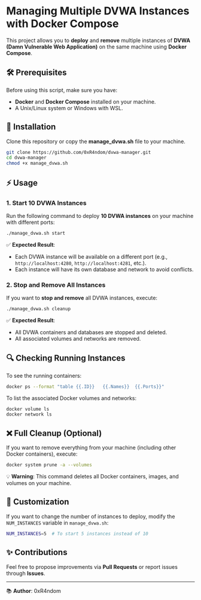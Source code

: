 # Managing Multiple DVWA Instances with Docker Compose

This project allows you to **deploy** and **remove** multiple instances of **DVWA (Damn Vulnerable Web Application)** on the same machine using **Docker Compose**.

## 🛠️ Prerequisites

Before using this script, make sure you have:

- **Docker** and **Docker Compose** installed on your machine.
- A Unix/Linux system or Windows with WSL.

## 🔄 Installation

Clone this repository or copy the **manage_dvwa.sh** file to your machine.

```bash
git clone https://github.com/0xR4ndom/dvwa-manager.git
cd dvwa-manager
chmod +x manage_dvwa.sh
```

## ⚡ Usage

### 1. Start 10 DVWA Instances

Run the following command to deploy **10 DVWA instances** on your machine with different ports:

```bash
./manage_dvwa.sh start
```

✅ **Expected Result**:
- Each DVWA instance will be available on a different port (e.g., `http://localhost:4280`, `http://localhost:4281`, etc.).
- Each instance will have its own database and network to avoid conflicts.

### 2. Stop and Remove All Instances

If you want to **stop and remove** all DVWA instances, execute:

```bash
./manage_dvwa.sh cleanup
```

✅ **Expected Result**:
- All DVWA containers and databases are stopped and deleted.
- All associated volumes and networks are removed.

## 🔍 Checking Running Instances

To see the running containers:
```bash
docker ps --format "table {{.ID}}	{{.Names}}	{{.Ports}}"
```

To list the associated Docker volumes and networks:
```bash
docker volume ls
docker network ls
```

## ❌ Full Cleanup (Optional)

If you want to remove everything from your machine (including other Docker containers), execute:
```bash
docker system prune -a --volumes
```
💡 **Warning**: This command deletes all Docker containers, images, and volumes on your machine.

## 🔧 Customization

If you want to change the number of instances to deploy, modify the `NUM_INSTANCES` variable in `manage_dvwa.sh`:

```bash
NUM_INSTANCES=5  # To start 5 instances instead of 10
```

## ✨ Contributions

Feel free to propose improvements via **Pull Requests** or report issues through **Issues**.

---
📚 **Author**: 0xR4ndom

